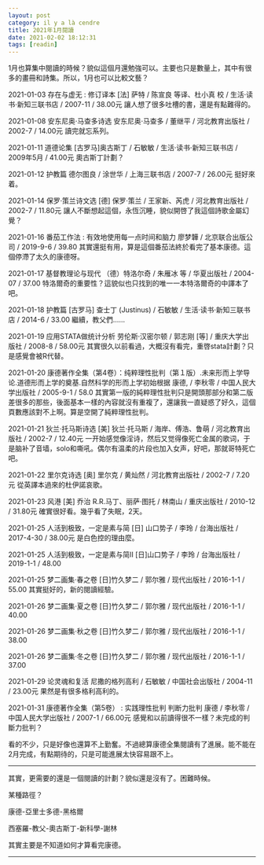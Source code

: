 ```yaml
---
layout: post
category: il y a là cendre
title: 2021年1月閱讀
date: 2021-02-02 18:12:31
tags: [readin]
---
```


1月也算集中閱讀的時候？貌似這個月還勉強可以。主要也只是數量上，其中有很多的畫冊和詩集。所以，1月也可以比較文藝？

2021-01-03 存在与虚无 : 修订译本 [法] 萨特 / 陈宣良 等译、杜小真 校 / 生活·读书·新知三联书店 / 2007-11 / 38.00元  讓人想了很多吐槽的書，還是有點難得的。

2021-01-08 安东尼奥·马查多诗选 安东尼奥·马查多 / 董继平 / 河北教育出版社 / 2002-7 / 14.00元 讀完就忘系列。

2021-01-11 道德论集 [古罗马]奥古斯丁 / 石敏敏 / 生活·读书·新知三联书店 / 2009年5月 / 41.00元  奧古斯丁計劃？

2021-01-12 护教篇 德尔图良 / 涂世华 / 上海三联书店 / 2007-7 / 26.00元 挺好來着。

2021-01-14 保罗·策兰诗文选 [德] 保罗·策兰 / 王家新、芮虎 / 河北教育出版社 / 2002-7 / 11.80元  讓人不斷想起這個，永恆沉睡，貌似開啓了我這個詩歌金屬幻覺？

2021-01-16 番茄工作法 : 有效地使用每一点时间和脑力 廖梦韡 / 北京联合出版公司 / 2019-9-6 / 39.80 其實還挺有用，算是這個番茄法終於看完了基本康德。這個停滯了太久的康德呀。

2021-01-17 基督教理论与现代 （德）特洛尔奇 / 朱雁冰 等 / 华夏出版社 / 2004-07 / 37.00  特洛爾奇的重要性？這貌似也只找到的唯一一本特洛爾奇的中譯本了吧。

2021-01-18 护教篇 [古罗马] 查士丁 (Justinus) / 石敏敏 / 生活·读书·新知三联书店 / 2014-6 / 33.00  繼續，教父們……

2021-01-19 应用STATA做统计分析 劳伦斯·汉密尔顿 / 郭志刚 [等] / 重庆大学出版社 / 2008-8 / 58.00元  其實很久以前看過，大概沒有看完，重啓stata計劃？只是感覺會被R代替。

2021-01-20  康德著作全集（第4卷）：纯粹理性批判（第１版）.未来形而上学导论.道德形而上学的奠基.自然科学的形而上学初始根据  康德, / 李秋零 / 中国人民大学出版社 / 2005-9-1 / 58.0 其實第一版的純粹理性批判只是開頭那部分和第二版差很多的那些，後面基本一樣的內容就沒有重複了，還讓我一直疑惑了好久，這個頁數應該對不上啊。算是空開了純粹理性批判。

2021-01-21 狄兰·托马斯诗选 [美] 狄兰·托马斯 / 海岸、傅浩、鲁萌 / 河北教育出版社 / 2002-7 / 12.40元 一开始感觉像淫诗，然后又觉得像死亡金属的歌词，于是脑补了音墙，solo和嘶吼。偶尔有温柔的片段也加入女声，好吧，那就哥特死亡吧。

2021-01-22 里尔克诗选 [奥] 里尔克 / 黄灿然 / 河北教育出版社 / 2002-7 / 7.20元  從英譯本過來的杜伊諾哀歌。

2021-01-23 风港 [美] 乔治 R.R.马丁、丽萨·图托 / 林南山 / 重庆出版社 / 2010-12 / 31.80元 確實很好看。幾乎看了失眠，2天。

2021-01-25 人活到极致，一定是素与简 [日] 山口势子 / 李玲 / 台海出版社 / 2017-4-30 / 38.00元 是白色控的理由麼。

2021-01-25 人活到极致，一定是素与简Ⅱ [日]山口势子 / 李玲 / 台海出版社 / 2019-1-1 / 48.00 

2021-01-25 梦二画集·春之卷 [日]竹久梦二 / 郭尔雅 / 现代出版社 / 2016-1-1 / 55.00  其實挺好的，新的閱讀經驗。

2021-01-26 梦二画集·夏之卷 [日]竹久梦二 / 郭尔雅 / 现代出版社 / 2016-1-1 / 40.00 

2021-01-26 梦二画集·秋之卷 [日]竹久梦二 / 郭尔雅 / 现代出版社 / 2016-1-1 / 38.00

2021-01-26 梦二画集·冬之卷 [日]竹久梦二 / 郭尔雅 / 现代出版社 / 2016-1-1 / 37.00 

2021-01-29 论灵魂和复活 尼撒的格列高利 / 石敏敏 / 中国社会出版社 / 2004-11 / 23.00元  果然是有很多格利高利的。

2021-01-31 康德著作全集（第5卷） : 实践理性批判 判断力批判 康德 / 李秋零 / 中国人民大学出版社 / 2007-1 / 66.00元 感覺和以前讀得很不一樣？未完成的判斷力批判？

看的不少，只是好像也還算不上勤奮。不過總算康德全集閱讀有了進展。能不能在2月完成，有點期待的，只是可能進展太快容易跟不上。

------

其實，更需要的還是一個閱讀的計劃？貌似還是沒有了。困難時候。

某種路徑？

康德-亞里士多德-黑格爾

西塞羅-教父-奧古斯丁-新科學-謝林

其實主要是不知道如何才算看完康德。


------





